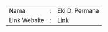<table style="border:none;">
    <tr>
        <td>Nama</td>
        <td>:</td>
        <td>Eki D. Permana</td>
    </tr>
    <tr>
        <td>Link Website</td>
        <td>:</td>
        <td>
            <a 
                href="https://ekiditapermana.github.io/portfolio/"
                target="_blank"
                rel="noopener"
            >
                Link
            </a>
        </td>
    </tr>
</table>
